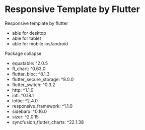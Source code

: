 # Responsive Template by Flutter

Responsive template by flutter
- able for desktop
- able for tablet
- able for mobile ios/android

Package collapse
- equatable: ^2.0.5
-  fl_chart: ^0.63.0
- flutter_bloc: ^8.1.3
- flutter_secure_storage: ^8.0.0
- flutter_switch: ^0.3.2
- http: ^1.1.0
- intl: ^0.18.1
- lottie: ^2.4.0
- responsive_framework: ^1.1.0
- sidebarx: ^0.16.0
- sizer: ^2.0.15
- syncfusion_flutter_charts: ^22.1.38
